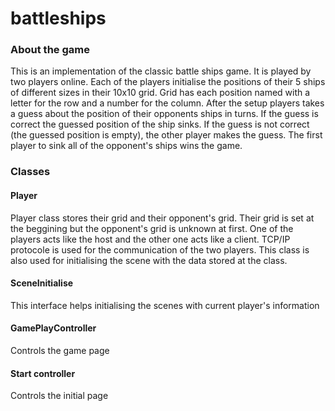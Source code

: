 # battleships

### About the game
This is an implementation of the classic battle ships game. It is played by two players online. Each of the players initialise the positions of their 5 ships of different sizes in their 10x10 grid. Grid has each position named with a letter for the row and a number for the column. After the setup players takes a guess about the position of their opponents ships in turns. If the guess is correct the guessed position of the ship sinks. If the guess is not correct (the guessed position is empty), the other player makes the guess. The first player to sink all of the opponent's ships wins the game.

### Classes

#### Player
Player class stores their grid and their opponent's grid. Their grid is set at the beggining but the opponent's grid is unknown at first. One of the players acts like the host and the other one acts like a client. TCP/IP protocole is used for the communication of the two players. This class is also used for initialising the scene with the data stored at the class.

#### SceneInitialise
This interface helps initialising the scenes with current player's information

#### GamePlayController
Controls the game page

#### Start controller
Controls the initial page